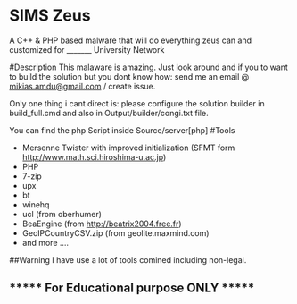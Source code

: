 # SIMS Zeus
 A C++ &amp; PHP based malware that will do everything zeus can and customized for _______ University Network

#Description
 This malaware is amazing. 
 Just look around and if you to want to build the solution but you dont know how: send me an email @ mikias.amdu@gmail.com / create issue.

 Only one thing i cant direct is: please configure the solution builder in build_full.cmd and also in Output/builder/congi.txt file.

 You can find the php Script inside Source/server[php]
#Tools 
- Mersenne Twister with improved initialization (SFMT form http://www.math.sci.hiroshima-u.ac.jp)
- PHP
- 7-zip
- upx
- bt
- winehq
- ucl (from oberhumer)
- BeaEngine (from http://beatrix2004.free.fr)
- GeoIPCountryCSV.zip (from geolite.maxmind.com)
- and more ....

##Warning 
 I have use a lot of tools comined including non-legal. 

## ***** For Educational purpose ONLY ***** 

